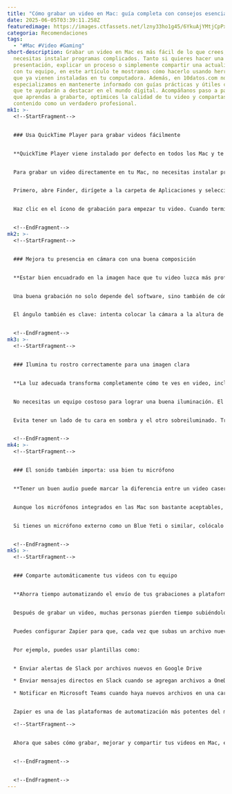 ```yaml
---
title: "Cómo grabar un video en Mac: guía completa con consejos esenciales"
date: 2025-06-05T03:39:11.258Z
featuredimage: https://images.ctfassets.net/lzny33ho1g45/6YkuAjYMtjCpPxHHZEDqmS/f87f7a27d20c752aacd3a591c6b7ed04/video-hero.jpg?w=1520&fm=avif&q=31&fit=thumb&h=760
categoria: Recomendaciones
tags:
  - "#Mac #Video #Gaming"
short-description: Grabar un video en Mac es más fácil de lo que crees, y no
  necesitas instalar programas complicados. Tanto si quieres hacer una
  presentación, explicar un proceso o simplemente compartir una actualización
  con tu equipo, en este artículo te mostramos cómo hacerlo usando herramientas
  que ya vienen instaladas en tu computadora. Además, en 10datos.com nos
  especializamos en mantenerte informado con guías prácticas y útiles como esta,
  que te ayudarán a destacar en el mundo digital. Acompáñanos paso a paso para
  que aprendas a grabarte, optimices la calidad de tu video y compartas tu
  contenido como un verdadero profesional.
mk1: >-
  <!--StartFragment-->


  ### Usa QuickTime Player para grabar videos fácilmente


  **QuickTime Player viene instalado por defecto en todos los Mac y te permite grabar sin complicaciones.**


  Para grabar un video directamente en tu Mac, no necesitas instalar programas adicionales ni gastar dinero. QuickTime Player es una aplicación integrada que permite grabarte a través de la cámara del Mac de manera sencilla. Solo necesitas seguir unos pocos pasos.


  Primero, abre Finder, dirígete a la carpeta de Aplicaciones y selecciona QuickTime Player. Luego, en la barra de menú superior, haz clic en "Archivo" y selecciona "Nueva grabación de película". Verás que se activa tu cámara automáticamente y aparecerá la opción de grabar.


  Haz clic en el ícono de grabación para empezar tu video. Cuando termines, simplemente vuelve a presionar el botón para detener la grabación. Puedes elegir la calidad del video, cambiar la cámara o micrófono si tienes dispositivos externos conectados, y guardar el archivo donde prefieras en tu Mac.


  <!--EndFragment-->
mk2: >-
  <!--StartFragment-->


  ### Mejora tu presencia en cámara con una buena composición


  **Estar bien encuadrado en la imagen hace que tu video luzca más profesional y agradable para el espectador.**


  Una buena grabación no solo depende del software, sino también de cómo apareces frente a la cámara. Asegúrate de que tu rostro esté bien centrado en el cuadro, dejando un pequeño espacio sobre tu cabeza para que la imagen no se vea apretada.


  El ángulo también es clave: intenta colocar la cámara a la altura de tus ojos. Esto evitará que parezca que estás mirando hacia abajo o hacia arriba, y dará una sensación más natural. Además, si miras directamente a la cámara, crearás la ilusión de contacto visual con tu audiencia, lo que hará que tu mensaje sea más efectivo y personal.


  <!--EndFragment-->
mk3: >-
  <!--StartFragment-->


  ### Ilumina tu rostro correctamente para una imagen clara


  **La luz adecuada transforma completamente cómo te ves en video, incluso si usas una cámara básica.**


  No necesitas un equipo costoso para lograr una buena iluminación. El truco principal es que la fuente de luz esté frente a ti, nunca detrás. Si tienes una ventana con luz natural, ubícate frente a ella. Si no, una lámpara también puede funcionar perfectamente.


  Evita tener un lado de tu cara en sombra y el otro sobreiluminado. Trata de lograr un equilibrio, por ejemplo, rebotando la luz de una lámpara en una pared blanca. Esto suaviza la iluminación y evita que se vean reflejos fuertes o sombras molestas en tu rostro.


  <!--EndFragment-->
mk4: >-
  <!--StartFragment-->


  ### El sonido también importa: usa bien tu micrófono


  **Tener un buen audio puede marcar la diferencia entre un video casero y uno profesional.**


  Aunque los micrófonos integrados en las Mac son bastante aceptables, siempre puedes mejorar el sonido siguiendo unos simples trucos. Habla con claridad, sube un poco tu volumen y vocaliza bien cada palabra. Esto asegurará que te escuchen con nitidez.


  Si tienes un micrófono externo como un Blue Yeti o similar, colócalo sobre una superficie acolchada o detrás de algo que absorba el sonido para reducir ecos. Además, verifica si tu micrófono requiere que hables justo frente a él o a un lado, ya que cada modelo tiene una técnica óptima distinta. Puedes buscar tutoriales específicos para tu micrófono y ver demostraciones para sacarle el máximo provecho.


  <!--EndFragment-->
mk5: >-
  <!--StartFragment-->


  ### Comparte automáticamente tus videos con tu equipo


  **Ahorra tiempo automatizando el envío de tus grabaciones a plataformas como Slack o Teams.**


  Después de grabar un video, muchas personas pierden tiempo subiéndolo manualmente a la nube y luego esperando a que se genere un enlace para compartirlo. Pero este proceso puede ser mucho más ágil gracias a herramientas de automatización como Zapier.


  Puedes configurar Zapier para que, cada vez que subas un archivo nuevo a Google Drive, OneDrive o Dropbox, se envíe automáticamente un mensaje en Slack o Microsoft Teams con el enlace al video. Así, todo tu equipo lo recibe al instante sin que tú tengas que hacer nada más.


  Por ejemplo, puedes usar plantillas como:


  * Enviar alertas de Slack por archivos nuevos en Google Drive

  * Enviar mensajes directos en Slack cuando se agregan archivos a OneDrive

  * Notificar en Microsoft Teams cuando haya nuevos archivos en una carpeta de Dropbox


  Zapier es una de las plataformas de automatización más potentes del mundo, y su integración con cientos de aplicaciones te permite crear flujos de trabajo inteligentes, ahorrar tiempo y centrarte en lo que realmente importa: el contenido de tus videos.\

  <!--StartFragment-->


  Ahora que sabes cómo grabar, mejorar y compartir tus videos en Mac, estás listo para comunicarte con tu equipo, tus seguidores o tus clientes de manera efectiva. Ya sea que estés haciendo una presentación, tutorial o simplemente un mensaje informal, estos consejos te ayudarán a destacar. En 10datos.com, seguimos compartiendo guías útiles como esta para que estés siempre al tanto de cómo sacarle el máximo provecho a la tecnología.


  <!--EndFragment-->


  <!--EndFragment-->
---
```

